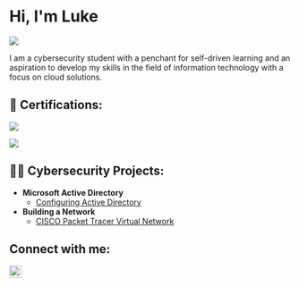 <h1>Hi, I'm Luke</h1>
  <a href="http://www.linkedin.com/in/luke-larson1727"><img src="https://img.shields.io/badge/LinkedIn-blue?style=for-the-badge&logo=linkedin&logoColor=white" /<></a>

I am a cybersecurity student with a penchant for self-driven learning and an aspiration to develop my skills in the field of information technology with a focus on cloud solutions.

<h2>📃 Certifications: </h2>

<a href="https://www.credly.com/badges/2a093426-baa9-4b29-9b95-6650010e096d/public_url"><img src="https://img.shields.io/badge/CompTIA%20Security%2B-red?style=for-the-badge&logo=comptia&logoColor=white" /></a>

<a href="https://www.credly.com/badges/330a9b7c-e660-4411-b554-edf6780bd83e/public_url"><img src="https://img.shields.io/badge/CompTIA%20A%2B-red?style=for-the-badge&logo=comptia&logoColor=white" /></a>

<h2>👨‍💻 Cybersecurity Projects:</h2>

- <b>Microsoft Active Directory</b>
  - [Configuring Active Directory](https://github.com/SpookyLukie/Lab-Active-Directory/blob/main/README.md)
- <b>Building a Network</b>
  - [CISCO Packet Tracer Virtual Network](https://github.com/SpookyLukie/PacketTracerLab/blob/main/README.md)

<!-- Projects in-progress

- <b>Building a SIEM</b>
  - [Spunk SIEM environment](https://github.com/SpookyLukie/SplunkLab)

- <b>Installing a firewall</b>
  - [Using OPNSense to secure a network](OPNSense project repo link)
- <b>Creating a Honeypot</b>

-->

<h2>Connect with me:</h2>

[<img align="left" alt="LukeLarson | LinkedIn" width="22px" src="https://cdn.jsdelivr.net/npm/simple-icons@v3/icons/linkedin.svg" />][linkedin]

[linkedin]: https://www.linkedin.com/in/luke-larson1727/


